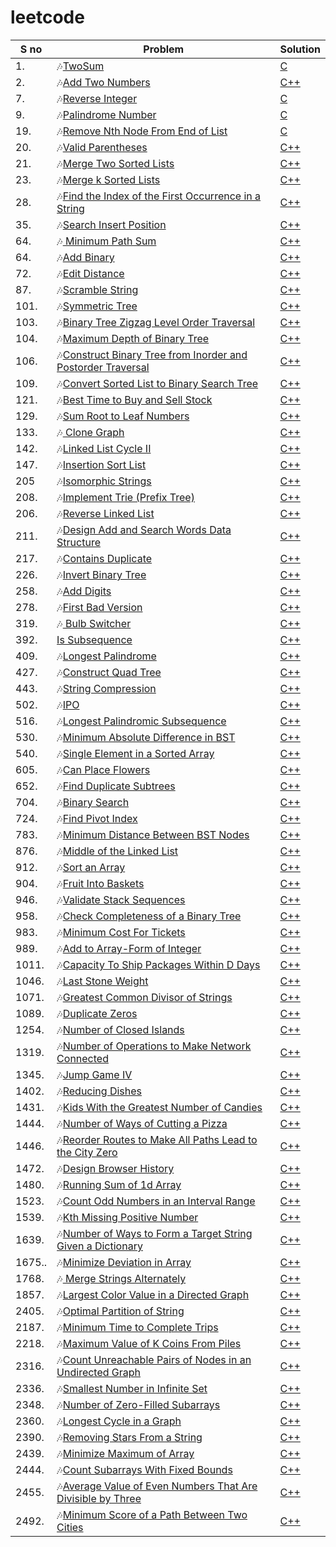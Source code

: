 # leetcode

| S no| Problem| Solution|
| ------| ------| ------|
| 1.| 🎶[TwoSum](https://leetcode.com/problems/two-sum/)| [C](https://github.com/YasothaRamamoorthy/leetcode/blob/main/problems/twosum/twosum.c)|
| 2.| 🎶[Add Two Numbers](https://leetcode.com/problems/add-two-numbers/description/)| [C++](https://github.com/YasothaRamamoorthy/leetcode/blob/main/problems/twosum/addtwonumber.cpp)|
| 7.| 🎶[Reverse Integer](https://leetcode.com/problems/reverse-integer/)| [C](https://github.com/YasothaRamamoorthy/leetcode/blob/main/problems/twosum/Reverse%20Integer.c)|
| 9.| 🎶[Palindrome Number](https://leetcode.com/problems/palindrome-number/)| [C](https://github.com/YasothaRamamoorthy/leetcode/blob/main/problems/twosum/Palindrome%20Number.c)|
| 19.| 🎶[Remove Nth Node From End of List](https://leetcode.com/problems/palindrome-number/)| [C](https://github.com/YasothaRamamoorthy/leetcode/blob/main/problems/twosum/Remove%20Nth%20Node%20From%20End%20of%20List.cpp)|
| 20.| 🎶[Valid Parentheses](https://leetcode.com/problems/valid-parentheses/description/)| [C++](https://github.com/YasothaRamamoorthy/leetcode/blob/main/problems/twosum/Valid%20Parentheses.cpp)|
| 21.| 🎶[Merge Two Sorted Lists](https://leetcode.com/problems/merge-two-sorted-lists/?envType=study-plan&id=level-1)| [C++](https://github.com/YasothaRamamoorthy/leetcode/blob/main/problems/twosum/Merge%20Two%20Sorted%20Lists.cpp)|
| 23.| 🎶[Merge k Sorted Lists](https://leetcode.com/problems/merge-k-sorted-lists/description/)| [C++](https://github.com/YasothaRamamoorthy/leetcode/blob/main/problems/twosum/Merge%20k%20Sorted%20Lists.cpp)|
| 28.| 🎶[Find the Index of the First Occurrence in a String](https://leetcode.com/problems/find-the-index-of-the-first-occurrence-in-a-string/description/)| [C++](https://github.com/YasothaRamamoorthy/leetcode/blob/main/problems/twosum/Find%20the%20Index%20of%20the%20First%20Occurrence%20in%20a%20String.cpp)|
| 35.| 🎶[Search Insert Position](https://leetcode.com/problems/search-insert-position/description/)| [C++](https://github.com/YasothaRamamoorthy/leetcode/blob/main/problems/twosum/Search%20Insert%20Position.cpp)|
| 64.| 🎶[ Minimum Path Sum](https://leetcode.com/problems/minimum-path-sum/description/)| [C++](https://github.com/YasothaRamamoorthy/leetcode/blob/main/problems/twosum/Minimum%20Path%20Sum.cpp)|
| 64.| 🎶[Add Binary](https://leetcode.com/problems/remove-nth-node-from-end-of-list/)| [C++](https://github.com/YasothaRamamoorthy/leetcode/blob/main/problems/twosum/Add%20Binary.cpp)|
| 72.| 🎶[Edit Distance](https://leetcode.com/problems/edit-distance/description/)| [C++](https://github.com/YasothaRamamoorthy/leetcode/blob/main/problems/twosum/Edit%20Distance.cpp)|
| 87.| 🎶[Scramble String](https://leetcode.com/problems/scramble-string/description/)| [C++](https://github.com/YasothaRamamoorthy/leetcode/blob/main/problems/twosum/Scramble%20String.cpp)|
| 101.| 🎶[Symmetric Tree](https://leetcode.com/problems/symmetric-tree/description/)| [C++](https://github.com/YasothaRamamoorthy/leetcode/blob/main/problems/twosum/Symmetric%20Tree.cpp)|
| 103.| 🎶[Binary Tree Zigzag Level Order Traversal](https://leetcode.com/problems/binary-tree-zigzag-level-order-traversal/description/)| [C++](https://github.com/YasothaRamamoorthy/leetcode/blob/main/problems/twosum/Binary%20Tree%20Zigzag%20Level%20Order%20Traversal.cpp)|
| 104.| 🎶[Maximum Depth of Binary Tree](https://leetcode.com/problems/maximum-depth-of-binary-tree/)| [C++](https://github.com/YasothaRamamoorthy/leetcode/blob/main/problems/twosum/Maximum%20Depth%20of%20Binary%20Tree.cpp)|
| 106.| 🎶[Construct Binary Tree from Inorder and Postorder Traversal](https://leetcode.com/problems/construct-binary-tree-from-inorder-and-postorder-traversal/)| [C++](https://github.com/YasothaRamamoorthy/leetcode/blob/main/problems/twosum/Construct%20Binary%20Tree%20from%20Inorder%20and%20Postorder%20Traversal.cpp)|
| 109.| 🎶[Convert Sorted List to Binary Search Tree](https://leetcode.com/problems/convert-sorted-list-to-binary-search-tree/description/)| [C++](https://github.com/YasothaRamamoorthy/leetcode/blob/main/problems/twosum/Convert%20Sorted%20List%20to%20Binary%20Search%20Tree.cpp)|
| 121.| 🎶[Best Time to Buy and Sell Stock](https://leetcode.com/problems/best-time-to-buy-and-sell-stock/)| [C++](https://github.com/YasothaRamamoorthy/leetcode/blob/main/problems/twosum/Best%20Time%20to%20Buy%20and%20Sell%20Stock.cpp)|
| 129.| 🎶[Sum Root to Leaf Numbers](https://leetcode.com/problems/sum-root-to-leaf-numbers/description/)| [C++](https://github.com/YasothaRamamoorthy/leetcode/blob/main/problems/twosum/Sum%20Root%20to%20Leaf%20Numbers.cpp)|
| 133.| 🎶[ Clone Graph](https://leetcode.com/problems/clone-graph/description/)| [C++](https://github.com/YasothaRamamoorthy/leetcode/blob/main/problems/twosum/Clone%20Graph.cpp)|
| 142.| 🎶[Linked List Cycle II](https://leetcode.com/problems/linked-list-cycle-ii/description/)| [C++](https://github.com/YasothaRamamoorthy/leetcode/blob/main/problems/twosum/Linked%20List%20Cycle%20II.cpp)|
| 147.| 🎶[Insertion Sort List](https://leetcode.com/problems/insertion-sort-list/description/)| [C++](https://github.com/YasothaRamamoorthy/leetcode/blob/main/problems/twosum/Insertion%20Sort%20List.cpp)|
| 205| 🎶[Isomorphic Strings](https://leetcode.com/problems/isomorphic-strings/?envType=study-plan&id=level-1)| [C++](https://github.com/YasothaRamamoorthy/leetcode/blob/main/problems/twosum/Isomorphic%20Strings.cpp)|
| 208.| 🎶[Implement Trie (Prefix Tree)](https://leetcode.com/problems/implement-trie-prefix-tree/description/)| [C++](https://github.com/YasothaRamamoorthy/leetcode/blob/main/problems/twosum/Implement%20Trie%20(Prefix%20Tree).cpp)|
| 206.| 🎶[Reverse Linked List](https://leetcode.com/problems/reverse-linked-list/?envType=study-plan&id=level-1)| [C++](https://github.com/YasothaRamamoorthy/leetcode/blob/main/problems/twosum/Reverse%20Linked%20List.cpp)|
| 211.| 🎶[Design Add and Search Words Data Structure](https://leetcode.com/problems/design-add-and-search-words-data-structure/description/)| [C++](https://github.com/YasothaRamamoorthy/leetcode/blob/main/problems/twosum/Design%20Add%20and%20Search%20Words%20Data%20Structure.cpp)|
| 217.| 🎶[Contains Duplicate](https://leetcode.com/problems/contains-duplicate/description/)| [C++](https://github.com/YasothaRamamoorthy/leetcode/blob/main/problems/twosum/Contains%20Duplicate.cpp)|
| 226.| 🎶[Invert Binary Tree](https://leetcode.com/problems/invert-binary-tree/description/)| [C++](https://github.com/YasothaRamamoorthy/leetcode/blob/main/problems/twosum/Invert%20Binary%20Tree.cpp)|
| 258.| 🎶[Add Digits](https://leetcode.com/problems/add-digits/description/)| [C++](https://github.com/YasothaRamamoorthy/leetcode/blob/main/problems/twosum/Add%20Digits.cpp)|
| 278.| 🎶[First Bad Version](https://leetcode.com/problems/first-bad-version/description/)| [C++](https://github.com/YasothaRamamoorthy/leetcode/blob/main/problems/twosum/First%20Bad%20Version.cpp)|
| 319.| 🎶[ Bulb Switcher](https://leetcode.com/problems/bulb-switcher/description/)| [C++](https://github.com/YasothaRamamoorthy/leetcode/blob/main/problems/twosum/Bulb%20Switcher.cpp)|
|392.|  [Is Subsequence](https://leetcode.com/problems/is-subsequence/?envType=study-plan&id=level-1)|[C++](https://github.com/YasothaRamamoorthy/leetcode/blob/main/problems/twosum/Is%20Subsequence.cpp)|
| 409.| 🎶[Longest Palindrome](https://leetcode.com/problems/longest-palindrome/description/)| [C++](https://github.com/YasothaRamamoorthy/leetcode/blob/main/problems/twosum/Longest%20Palindrome.cpp)|
| 427.| 🎶[Construct Quad Tree](https://leetcode.com/problems/construct-quad-tree/description/)| [C++](https://github.com/YasothaRamamoorthy/leetcode/blob/main/problems/twosum/Construct%20Quad%20Tree.cpp)|
| 443.| 🎶[String Compression](https://leetcode.com/problems/string-compression/description/)| [C++](https://github.com/YasothaRamamoorthy/leetcode/blob/main/problems/twosum/String%20Compression.cpp)|
| 502.| 🎶[IPO](https://leetcode.com/problems/ipo/)| [C++](https://github.com/YasothaRamamoorthy/leetcode/blob/main/problems/twosum/IPO.cpp)|
| 516.| 🎶[Longest Palindromic Subsequence](https://leetcode.com/problems/longest-palindromic-subsequence/description/)| [C++](https://github.com/YasothaRamamoorthy/leetcode/blob/main/problems/twosum/Longest%20Palindromic%20Subsequence.cpp)|
| 530.| 🎶[Minimum Absolute Difference in BST](https://leetcode.com/problems/minimum-absolute-difference-in-bst/description/)| [C++](https://github.com/YasothaRamamoorthy/leetcode/blob/main/problems/twosum/Minimum%20Absolute%20Difference%20in%20BST.cpp)|
| 540.| 🎶[Single Element in a Sorted Array](https://leetcode.com/problems/single-element-in-a-sorted-array/description/)| [C++](https://github.com/YasothaRamamoorthy/leetcode/blob/main/problems/twosum/Single%20Element%20in%20a%20Sorted%20Array.cpp)|
| 605.| 🎶[Can Place Flowers](https://leetcode.com/problems/can-place-flowers/description/)| [C++](https://github.com/YasothaRamamoorthy/leetcode/blob/main/problems/twosum/Can%20Place%20Flowers.cpp)|
| 652.| 🎶[Find Duplicate Subtrees](https://leetcode.com/problems/find-duplicate-subtrees/description/)| [C++](https://github.com/YasothaRamamoorthy/leetcode/blob/main/problems/twosum/Find%20Duplicate%20Subtrees.cpp)|
| 704.| 🎶[Binary Search](https://leetcode.com/problems/binary-search/description/)| [C++](https://github.com/YasothaRamamoorthy/leetcode/blob/main/problems/twosum/Binary%20Search.cpp)|
| 724.| 🎶[Find Pivot Index](https://leetcode.com/problems/find-pivot-index/description/)| [C++](https://github.com/YasothaRamamoorthy/leetcode/blob/main/problems/twosum/Find%20Pivot%20Index.cpp)|
| 783.| 🎶[Minimum Distance Between BST Nodes](https://leetcode.com/problems/minimum-distance-between-bst-nodes/description/)| [C++](https://github.com/YasothaRamamoorthy/leetcode/blob/main/problems/twosum/Minimum%20Distance%20Between%20BST%20Nodes.cpp)|
| 876.| 🎶[Middle of the Linked List](https://leetcode.com/problems/middle-of-the-linked-list/description/)| [C++](https://github.com/YasothaRamamoorthy/leetcode/blob/main/problems/twosum/Middle%20of%20the%20Linked%20List.cpp)|
| 912.| 🎶[Sort an Array](https://leetcode.com/problems/sort-an-array/description/)| [C++](https://github.com/YasothaRamamoorthy/leetcode/blob/main/problems/twosum/Sort%20an%20Array.cpp)|
| 904.| 🎶[Fruit Into Baskets](https://leetcode.com/problems/fruit-into-baskets/description/)| [C++](https://github.com/YasothaRamamoorthy/leetcode/blob/main/problems/twosum/Fruit%20Into%20Baskets.cpp)|
| 946.| 🎶[Validate Stack Sequences](https://leetcode.com/problems/validate-stack-sequences/description/)| [C++](https://github.com/YasothaRamamoorthy/leetcode/blob/main/problems/twosum/Validate%20Stack%20Sequences.cpp)|
| 958.| 🎶[Check Completeness of a Binary Tree](https://leetcode.com/problems/check-completeness-of-a-binary-tree/description/)| [C++](https://github.com/YasothaRamamoorthy/leetcode/blob/main/problems/twosum/Check%20Completeness%20of%20a%20Binary%20Tree.cpp)|
| 983.| 🎶[Minimum Cost For Tickets](https://leetcode.com/problems/minimum-cost-for-tickets/description/)| [C++](https://github.com/YasothaRamamoorthy/leetcode/blob/main/problems/twosum/Minimum%20Cost%20For%20Tickets.cpp)|
| 989.| 🎶[Add to Array-Form of Integer](https://leetcode.com/problems/add-to-array-form-of-integer/description/)| [C++](https://github.com/YasothaRamamoorthy/leetcode/blob/main/problems/twosum/Add%20to%20Array-Form%20of%20Integer.cpp)|
| 1011.| 🎶[Capacity To Ship Packages Within D Days](https://leetcode.com/problems/capacity-to-ship-packages-within-d-days/description/)| [C++](https://github.com/YasothaRamamoorthy/leetcode/blob/main/problems/twosum/Capacity%20To%20Ship%20Packages%20Within%20D%20Days.cpp)|
|1046.| 🎶[Last Stone Weight](https://leetcode.com/problems/last-stone-weight/description/)| [C++](https://github.com/YasothaRamamoorthy/leetcode/blob/main/problems/twosum/Last%20Stone%20Weight.cpp)|
|1071.| 🎶[Greatest Common Divisor of Strings](https://leetcode.com/problems/greatest-common-divisor-of-strings/)| [C++](https://github.com/YasothaRamamoorthy/leetcode/blob/main/problems/twosum/Greatest%20Common%20Divisor%20of%20Strings.cpp)|
|1089.| 🎶[Duplicate Zeros](https://leetcode.com/problems/duplicate-zeros/description/)| [C++](https://github.com/YasothaRamamoorthy/leetcode/blob/main/problems/twosum/Duplicate%20Zeros.cpp)|
|1254.| 🎶[Number of Closed Islands](https://leetcode.com/problems/number-of-closed-islands/description/)| [C++](https://github.com/YasothaRamamoorthy/leetcode/blob/main/problems/twosum/Number%20of%20Closed%20Islands.cpp)|
|1319.| 🎶[Number of Operations to Make Network Connected](https://leetcode.com/problems/number-of-operations-to-make-network-connected/description/)| [C++](https://github.com/YasothaRamamoorthy/leetcode/blob/main/problems/twosum/Number%20of%20Operations%20to%20Make%20Network%20Connected.cpp)|
|1345.| 🎶[Jump Game IV](https://leetcode.com/problems/jump-game-iv/description/)| [C++](https://github.com/YasothaRamamoorthy/leetcode/blob/main/problems/twosum/Jump%20Game%20IV.cpp)|
|1402.| 🎶[Reducing Dishes](https://leetcode.com/problems/reducing-dishes/description/)| [C++](https://github.com/YasothaRamamoorthy/leetcode/blob/main/problems/twosum/Reducing%20Dishes.cpp)|
|1431.| 🎶[Kids With the Greatest Number of Candies](https://leetcode.com/problems/kids-with-the-greatest-number-of-candies/description/)| [C++](https://github.com/YasothaRamamoorthy/leetcode/blob/main/problems/twosum/Kids%20With%20the%20Greatest%20Number%20of%20Candies.cpp)|
|1444.| 🎶[Number of Ways of Cutting a Pizza](https://leetcode.com/problems/number-of-ways-of-cutting-a-pizza/description/)| [C++](https://github.com/YasothaRamamoorthy/leetcode/blob/main/problems/twosum/Number%20of%20Ways%20of%20Cutting%20a%20Pizza.cpp)|
|1446.| 🎶[Reorder Routes to Make All Paths Lead to the City Zero](https://leetcode.com/problems/reorder-routes-to-make-all-paths-lead-to-the-city-zero/description/)| [C++](https://github.com/YasothaRamamoorthy/leetcode/blob/main/problems/twosum/Reorder%20Routes%20to%20Make%20All%20Paths%20Lead%20to%20the%20City%20Zero.cpp)|
|1472.| 🎶[Design Browser History](https://leetcode.com/problems/design-browser-history/description/)| [C++](https://github.com/YasothaRamamoorthy/leetcode/blob/main/problems/twosum/Design%20Browser%20History.cpp)|
|1480.| 🎶[Running Sum of 1d Array](https://leetcode.com/problems/running-sum-of-1d-array/?envType=study-plan&id=level-1)| [C++](https://github.com/YasothaRamamoorthy/leetcode/blob/main/Running%20Sum%20of%201d%20Array.cpp)|
|1523.| 🎶[Count Odd Numbers in an Interval Range](https://leetcode.com/problems/count-odd-numbers-in-an-interval-range/description/)| [C++](https://github.com/YasothaRamamoorthy/leetcode/blob/main/problems/twosum/Count%20Odd%20Numbers%20in%20an%20Interval%20Range.cpp)|
|1539.| 🎶[Kth Missing Positive Number](https://leetcode.com/problems/kth-missing-positive-number/description/)| [C++](https://github.com/YasothaRamamoorthy/leetcode/blob/main/problems/twosum/Kth%20Missing%20Positive%20Number.cpp)|
|1639.| 🎶[Number of Ways to Form a Target String Given a Dictionary](https://leetcode.com/problems/number-of-ways-to-form-a-target-string-given-a-dictionary/description/)| [C++](https://github.com/YasothaRamamoorthy/leetcode/blob/main/problems/twosum/Number%20of%20Ways%20to%20Form%20a%20Target%20String%20Given%20a%20Dictionary.cpp)|
|1675..| 🎶[Minimize Deviation in Array](https://leetcode.com/problems/minimize-deviation-in-array/description/)| [C++](https://github.com/YasothaRamamoorthy/leetcode/blob/main/problems/twosum/Minimize%20Deviation%20in%20Array.cpp)|
|1768.| 🎶[ Merge Strings Alternately](https://leetcode.com/problems/merge-strings-alternately/description/)| [C++](https://github.com/YasothaRamamoorthy/leetcode/blob/main/problems/twosum/Merge%20Strings%20Alternately.cpp)|
|1857.| 🎶[Largest Color Value in a Directed Graph](https://leetcode.com/problems/largest-color-value-in-a-directed-graph/description/)| [C++](https://github.com/YasothaRamamoorthy/leetcode/blob/main/problems/twosum/Largest%20Color%20Value%20in%20a%20Directed%20Graph.cpp)|
|2405.| 🎶[Optimal Partition of String](https://leetcode.com/problems/optimal-partition-of-string/)| [C++](https://github.com/YasothaRamamoorthy/leetcode/blob/main/problems/twosum/Optimal%20Partition%20of%20String.cpp)|
|2187.| 🎶[Minimum Time to Complete Trips](https://leetcode.com/problems/minimum-time-to-complete-trips/description/)| [C++](https://github.com/YasothaRamamoorthy/leetcode/blob/main/problems/twosum/Minimum%20Time%20to%20Complete%20Trips.cpp)|
|2218.| 🎶[Maximum Value of K Coins From Piles](https://leetcode.com/problems/maximum-value-of-k-coins-from-piles/description/)| [C++](https://github.com/YasothaRamamoorthy/leetcode/blob/main/problems/twosum/Maximum%20Value%20of%20K%20Coins%20From%20Piles.cpp)|
|2316.| 🎶[Count Unreachable Pairs of Nodes in an Undirected Graph](https://leetcode.com/problems/count-unreachable-pairs-of-nodes-in-an-undirected-graph/description/)| [C++](https://github.com/YasothaRamamoorthy/leetcode/blob/main/problems/twosum/Count%20Unreachable%20Pairs%20of%20Nodes%20in%20an%20Undirected%20Graph.cpp)|
|2336.| 🎶[Smallest Number in Infinite Set](https://leetcode.com/problems/smallest-number-in-infinite-set/description/)| [C++](https://github.com/YasothaRamamoorthy/leetcode/blob/main/problems/twosum/Smallest%20Number%20in%20Infinite%20Set.cpp)|
|2348.| 🎶[Number of Zero-Filled Subarrays](https://leetcode.com/problems/number-of-zero-filled-subarrays/description/)| [C++](https://github.com/YasothaRamamoorthy/leetcode/blob/main/problems/twosum/Number%20of%20Zero-Filled%20Subarrays.cpp)|
|2360.| 🎶[Longest Cycle in a Graph](https://leetcode.com/problems/longest-cycle-in-a-graph/description/)| [C++](https://github.com/YasothaRamamoorthy/leetcode/blob/main/problems/twosum/Longest%20Cycle%20in%20a%20Graph.cpp)|
|2390.| 🎶[Removing Stars From a String](https://leetcode.com/problems/removing-stars-from-a-string/description/)| [C++](https://github.com/YasothaRamamoorthy/leetcode/blob/main/problems/twosum/Removing%20Stars%20From%20a%20String.cpp)|
|2439.| 🎶[Minimize Maximum of Array](https://leetcode.com/problems/minimize-maximum-of-array/description/)| [C++](https://github.com/YasothaRamamoorthy/leetcode/blob/main/problems/twosum/Minimize%20Maximum%20of%20Array.cpp)|
|2444.| 🎶[Count Subarrays With Fixed Bounds](https://leetcode.com/problems/count-subarrays-with-fixed-bounds/description/)| [C++](https://github.com/YasothaRamamoorthy/leetcode/blob/main/problems/twosum/Count%20Subarrays%20With%20Fixed%20Bounds.cpp)|
|2455.| 🎶[Average Value of Even Numbers That Are Divisible by Three](https://leetcode.com/problems/average-value-of-even-numbers-that-are-divisible-by-three/)| [C++](https://github.com/YasothaRamamoorthy/leetcode/blob/main/problems/twosum/Average%20Value%20of%20Even%20Numbers%20That%20Are%20Divisible%20by%20Three.cpp)|
|2492.| 🎶[Minimum Score of a Path Between Two Cities](https://leetcode.com/problems/minimum-score-of-a-path-between-two-cities/description/)| [C++](https://github.com/YasothaRamamoorthy/leetcode/blob/main/problems/twosum/Minimum%20Score%20of%20a%20Path%20Between%20Two%20Cities.cpp)|
